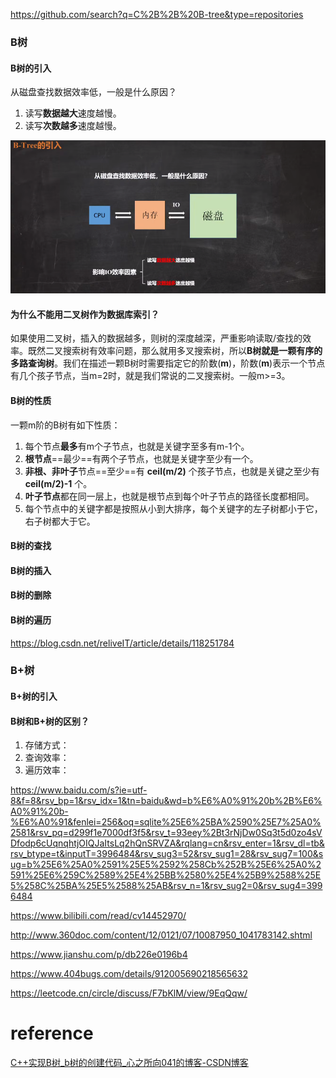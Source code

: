 https://github.com/search?q=C%2B%2B%20B-tree&type=repositories

### B树

#### B树的引入

从磁盘查找数据效率低，一般是什么原因？

1.   读写**数据越大**速度越慢。
2.   读写**次数越多**速度越慢。

![image-20230429124907788](image/image-20230429124907788.png)

#### 为什么不能用二叉树作为数据库索引？

如果使用二叉树，插入的数据越多，则树的深度越深，严重影响读取/查找的效率。既然二叉搜索树有效率问题，那么就用多叉搜索树，所以**B树就是一颗有序的多路查询树**。我们在描述一颗B树时需要指定它的阶数(**m**)，阶数(**m**)表示一个节点有几个孩子节点，当m=2时，就是我们常说的二叉搜索树。一般m>=3。

#### B树的性质

一颗m阶的B树有如下性质：

1.   每个节点**最多**有m个子节点，也就是关键字至多有m-1个。
1.   **根节点**==最少==有两个子节点，也就是关键字至少有一个。
1.   **非根、非叶子**节点==至少==有 **ceil(m/2)** 个孩子节点，也就是关键之至少有 **ceil(m/2)-1** 个。
1.   **叶子节点**都在同一层上，也就是根节点到每个叶子节点的路径长度都相同。
1.   每个节点中的关键字都是按照从小到大排序，每个关键字的左子树都小于它，右子树都大于它。

#### B树的查找



#### B树的插入

#### B树的删除



#### B树的遍历

https://blog.csdn.net/reliveIT/article/details/118251784

### B+树

#### B+树的引入



#### B树和B+树的区别？

1.   存储方式：
2.   查询效率：
3.   遍历效率：



https://www.baidu.com/s?ie=utf-8&f=8&rsv_bp=1&rsv_idx=1&tn=baidu&wd=b%E6%A0%91%20b%2B%E6%A0%91%20b-%E6%A0%91&fenlei=256&oq=sqlite%25E6%25BA%2590%25E7%25A0%2581&rsv_pq=d299f1e7000df3f5&rsv_t=93eey%2Bt3rNjDw0Sq3t5d0zo4sVDfodp6cUqnqhtjOIQJaItsLq2hQnSRVZA&rqlang=cn&rsv_enter=1&rsv_dl=tb&rsv_btype=t&inputT=3996484&rsv_sug3=52&rsv_sug1=28&rsv_sug7=100&sug=b%25E6%25A0%2591%25E5%2592%258Cb%252B%25E6%25A0%2591%25E6%259C%2589%25E4%25BB%2580%25E4%25B9%2588%25E5%258C%25BA%25E5%2588%25AB&rsv_n=1&rsv_sug2=0&rsv_sug4=3996484

https://www.bilibili.com/read/cv14452970/

http://www.360doc.com/content/12/0121/07/10087950_1041783142.shtml

https://www.jianshu.com/p/db226e0196b4

https://www.404bugs.com/details/912005690218565632

https://leetcode.cn/circle/discuss/F7bKlM/view/9EqQqw/







# reference

[C++实现B树_b树的创建代码_心之所向041的博客-CSDN博客](https://blog.csdn.net/weixin_44628585/article/details/126461216?ops_request_misc=%7B%22request%5Fid%22%3A%22169192202116777224428377%22%2C%22scm%22%3A%2220140713.130102334.pc%5Fall.%22%7D&request_id=169192202116777224428377&biz_id=0&utm_medium=distribute.pc_search_result.none-task-blog-2~all~first_rank_ecpm_v1~rank_v31_ecpm-4-126461216-null-null.142^v92^chatsearchT0_1&utm_term=R树c%2B%2B实现&spm=1018.2226.3001.4187)